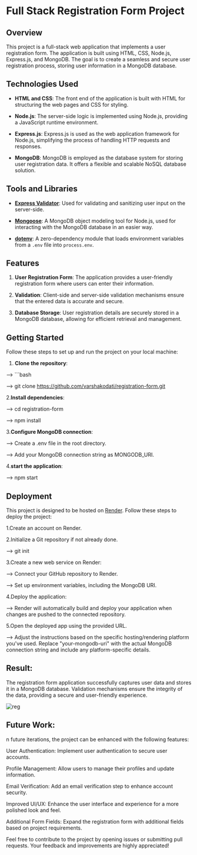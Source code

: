 # Full Stack Registration Form Project

## Overview

This project is a full-stack web application that implements a user registration form. The application is built using HTML, CSS, Node.js, Express.js, and MongoDB. The goal is to create a seamless and secure user registration process, storing user information in a MongoDB database.

## Technologies Used

- **HTML and CSS**: The front end of the application is built with HTML for structuring the web pages and CSS for styling.

- **Node.js**: The server-side logic is implemented using Node.js, providing a JavaScript runtime environment.

- **Express.js**: Express.js is used as the web application framework for Node.js, simplifying the process of handling HTTP requests and responses.

- **MongoDB**: MongoDB is employed as the database system for storing user registration data. It offers a flexible and scalable NoSQL database solution.

## Tools and Libraries

- **[Express Validator](https://express-validator.github.io/docs/)**: Used for validating and sanitizing user input on the server-side.

- **[Mongoose](https://mongoosejs.com/)**: A MongoDB object modeling tool for Node.js, used for interacting with the MongoDB database in an easier way.

- **[dotenv](https://www.npmjs.com/package/dotenv)**: A zero-dependency module that loads environment variables from a `.env` file into `process.env`.

## Features

1. **User Registration Form**: The application provides a user-friendly registration form where users can enter their information.

2. **Validation**: Client-side and server-side validation mechanisms ensure that the entered data is accurate and secure.

3. **Database Storage**: User registration details are securely stored in a MongoDB database, allowing for efficient retrieval and management.

## Getting Started

Follow these steps to set up and run the project on your local machine:

1. **Clone the repository**:
   
 -->  ```bash
   
 --> git clone https://github.com/varshakodati/registration-form.git
   
2.**Install dependencies**: 

 --> cd registration-form
   
 --> npm install

3.**Configure MongoDB connection**:

 --> Create a .env file in the root directory.

 --> Add your MongoDB connection string as MONGODB_URI.

4.**start the application**:

 --> npm start

## Deployment

This project is designed to be hosted on [Render](https://render.com/). Follow these steps to deploy the project:

1.Create an account on Render.

2.Initialize a Git repository if not already done.

--> git init

3.Create a new web service on Render:

--> Connect your GitHub repository to Render.

--> Set up environment variables, including the MongoDB URI.

4.Deploy the application:

--> Render will automatically build and deploy your application when changes are pushed to the connected repository.

5.Open the deployed app using the provided URL.

--> Adjust the instructions based on the specific hosting/rendering platform you've used. Replace "your-mongodb-uri" with the actual MongoDB connection string and include any platform-specific details.


## Result:

The registration form application successfully captures user data and stores it in a MongoDB database. Validation mechanisms ensure the integrity of the data, providing a secure and user-friendly experience.

![reg](https://github.com/varshakodati/Registration-form/assets/127124622/e1835255-7942-4db2-a871-c025b1d13ba9)


## Future Work:

n future iterations, the project can be enhanced with the following features:

User Authentication: Implement user authentication to secure user accounts.

Profile Management: Allow users to manage their profiles and update information.

Email Verification: Add an email verification step to enhance account security.

Improved UI/UX: Enhance the user interface and experience for a more polished look and feel.

Additional Form Fields: Expand the registration form with additional fields based on project requirements.

Feel free to contribute to the project by opening issues or submitting pull requests. Your feedback and improvements are highly appreciated!
